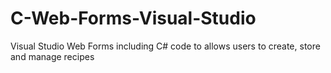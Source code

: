 # C-Web-Forms-Visual-Studio
Visual Studio Web Forms including C# code to allows users to create, store and manage recipes
